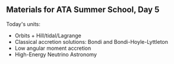 ## Materials for ATA Summer School, Day 5
  
Today's units:

* Orbits + Hill/tidal/Lagrange
* Classical accretion solutions: Bondi and Bondi-Hoyle-Lyttleton
* Low angular moment accretion
* High-Energy Neutrino Astronomy

